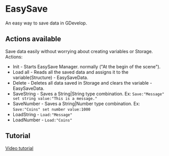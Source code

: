 # EasySave
An easy way to save data in GDevelop.

## Actions available

Save data easily without worrying about creating variables or Storage.
Actions:
* Init - Starts EasySave Manager. normally ("At the begin of the scene").
* Load all - Reads all the saved data and assigns it to the variable(Structure) - EasySaveData.
* Delete - Deletes all data saved in Storage and clears the variable - EasySaveData.
* SaveString - Saves a String|String type combination. Ex: `Save:"Message" set string value:"This is a message."`
* SaveNumber - Saves a String|Number type combination. Ex: `Save:"Coins" set number value:1000`
* LoadString - `Load:"Message"`
* LoadNumber - `Load:"Coins"`

## Tutorial
[Video tutorial](https://www.youtube.com/watch?v=mbDXe4tcZfw)

